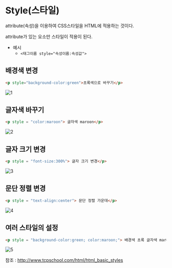 # Style(스타일)
attribute(속성)을 이용하여 CSS스타일을 HTML에 적용하는 것이다.

attribute가 있는 요소만 스타일이 적용이 된다.

+ 예시
    + `<태그이름 style="속성이름:속성값">`


## 배경색 변경

```html
<p style="background-color:green">초록색으로 바꾸기</p>
```

![1](https://user-images.githubusercontent.com/38696775/153705990-f5f524dd-3e86-411a-92d2-d0de118d52a0.png)


## 글자색 바꾸기

```html
<p style = "color:maroon"> 글자색 maroon</p>
```

![2](https://user-images.githubusercontent.com/38696775/153706001-b11c4b15-a5cb-447a-8b48-763487f5935a.png)

## 글자 크기 변경

```html
<p style = "font-size:300%"> 글자 크기 변경</p>
```

![3](https://user-images.githubusercontent.com/38696775/153706004-dbea796b-96fa-493f-9b48-3fb31acc44d9.png)


## 문단 정렬 변경

```html
<p style = "text-align:center"> 문단 정렬 가운데</p>
```

![4](https://user-images.githubusercontent.com/38696775/153706010-91430b87-89b9-467d-ae2b-35996eb57872.png)


## 여러 스타일의 설정

```html
<p style = "background-color:green; color:maroon;"> 배경색 초록 글자색 maroon</p>
```

![5](https://user-images.githubusercontent.com/38696775/153706015-5c0a6e51-100b-4c85-ba5f-5a210088af8f.png)


참조 : http://www.tcpschool.com/html/html_basic_styles